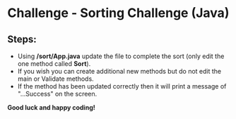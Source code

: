 # Challenge - Sorting Challenge (Java)

## Steps:
- Using __/sort/App.java__ update the file to complete the sort (only edit the one method called __Sort__).
- If you wish you can create additional new methods but do not edit the main or Validate methods.
- If the method has been updated correctly then it will print a message of "...Success" on the screen.

__Good luck and happy coding!__